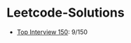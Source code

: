 # Leetcode-Solutions

- [Top Interview 150](https://leetcode.com/studyplan/top-interview-150/): 9/150
